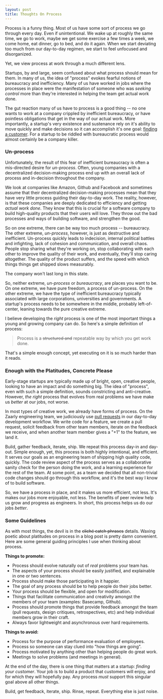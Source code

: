 ```yaml
---
layout: post
title: Thoughts On Process
---
```


Process is a funny thing. Most of us have some sort of process we go through every day. Even if unintentional. We wake up at roughly the same time, we go to work, maybe we get some exercise a few times a week, we come home, eat dinner, go to bed, and do it again. When we start deviating too much from our day-to-day regimen, we start to feel unfocused and disorganized.

Yet, we view process at work through a much different lens.

Startups, by and large, seem confused about what process should mean for them. In many of us, the idea of "process" evokes fearful notions of bureaucracy and inefficiency. Many of us have worked in jobs where the processes in place were the manifestation of someone who was _seeking control_ more than they're interested in helping the team get actual work done.

The gut reaction many of us have to process is a good thing -- no one wants to work at a company crippled by inefficient bureaucracy, or have pointless obligations that get in the way of our actual work. More importantly, a startup's very existence and sustenance rely on it's ability to move quickly and make decisions so it can accomplish it's one goal: [finding a customer](http://www.amazon.com/gp/product/0307887898/ref=as_li_ss_tl?ie=UTF8&camp=1789&creative=390957&creativeASIN=0307887898&linkCode=as2&tag=alexjsharpcom-20). For a startup to be riddled with bureaucratic process would almost certainly be a company killer.

### Un-process

Unfortunately, the result of this fear of inefficient bureaucracy is often a mis-directed desire for _un-process_. Often, young companies with a decentralized decision-making process end up with an overall lack of process and in-decision throughout the company.

We look at companies like Amazon, Github and Facebook and sometimes assume that their decentralized decision-making processes mean that they have very little process guiding their day-to-day work. The reality, however, is that these companies are deeply dedicated to efficiency and getting _actual work done_. They know that this is crucial for a software company to build high-quality products that their users will love. They throw out the bad processes and ways of building software, and strengthen the good.

So on one extreme, there can be way too much process -- bureaucracy. The other extreme, _un-process_, however, is just as destructive and inefficient. Un-process quickly leads to indecision, internal political battles and infighting, lack of cohesion and communication, and overall chaos. People stop sharing what they're working on, stop collaborating with each other to improve the quality of their work, and eventually, they'll stop caring altogether. The quality of the product suffers, and the speed with which things things get shipped slows measurably.

The company won't last long in this state.

So, neither extreme, _un-process_ or _bureaucracy_, are places you want to be. On one extreme, we have pure freedom, a process of un-process. On the other extreme, we have the type of inefficient bureaucracy typically associated with large corporations, universities and governments. A startup's process needs to be somewhere in the middle, probably left-of-center, leaning towards the pure creative extreme.

I believe developing the _right_ process is one of the most important things a young and growing company can do. So here's a simple definition of process: 

> Process is a <strike>structured and</strike> repeatable way by which you get work done.

That's a simple enough concept, yet executing on it is so much harder than it reads.

### Enough with the Platitudes, Concrete Please

Early-stage startups are typically made up of bright, open, creative people, looking to have an impact and do something big. The idea of "process", even with such a simple definition, sounds constricting and anti-creative. However, _the right_ process that evolves from real problems we have make us _better_ at our jobs, not worse. 

In most types of creative work, we already have forms of process. On the Zaarly engineering team, we judiciously use [pull requests](https://github.com/blog/1124-how-we-use-pull-requests-to-build-github) in our day-to-day development workflow. We write code for a feature, we create a pull request, solicit feedback from other team members, iterate on the feedback we receive, and when another team member gives a "+1" to the feature, we land it.

Build, gather feedback, iterate, ship. We repeat this process day-in and day-out. Simple enough, yet, this process is both highly intentional, and efficient. It serves our goals as an engineering team of shipping high quality code, quickly. The code review aspect of the process serves as a collaborative sanity check for the person doing the work, and a learning experience for the rest of the team. At some point, as a team we decided that all non-trivial code changes should go through this workflow, and it's the best way I know of to build software.

So, we have a process in place, and it makes us more efficient, not less. It's makes our jobs more enjoyable, not less. The benefits of peer review help us grow and progress as engineers. In short, this process helps us do our jobs _better_.

### Some Guidelines

As with most things, the devil is in the <strike>cliché catch phrases</strike> details. Waxing poetic about platitudes on process in a blog post is pretty damn convenient. Here are some general guiding principles I use when thinking about process.

**Things to promote:**

* Process should evolve naturally out of _real_ problems your team has.
* The aspects of your process should be easily justified, and explainable in one or two sentences.
* Process should make those participating in it happier.
* The goal of any process should be to help people do their jobs better.
* Your process should be flexible, and open for modification.
* Things that facilitate communication and creativity amongst the members of your team (examples: Basecamp, Github).
* Process should promote things that provide feedback amongst the team (pull requests, design critiques, retrospectives, etc) and help individual members grow in their craft.
* Always favor lightweight and asynchronous over hard requirements.

**Things to avoid:**

* Process for the purpose of performance evaluation of employees.
* Process so someone can stay clued into "how things are going".
* Process motivated by anything other than helping people do great work.
* Meetings to solve problems (and meetings in general).

At the end of the day, there is one thing that matters at a startup: *finding your customer*. Your job is to build a product that customers will enjoy, and for which they will hopefully pay. Any process *must* support this singular goal above all other things.

Build, get feedback, iterate, ship. Rinse, repeat. Everything else is just noise.